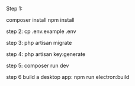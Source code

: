 Step 1:

composer install
npm install

step 2:
cp .env.example .env

step 3:
php artisan migrate

step 4:
php artisan key:generate

step 5:
composer run dev

step 6 build a desktop app:
npm run electron:build
